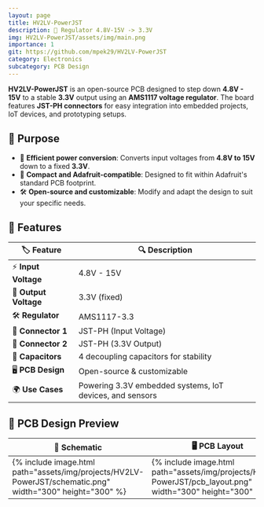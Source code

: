 ```yaml
---
layout: page
title: HV2LV-PowerJST
description: 🔋 Regulator 4.8V-15V -> 3.3V
img: HV2LV-PowerJST/assets/img/main.png
importance: 1
git: https://github.com/mpek29/HV2LV-PowerJST
category: Electronics
subcategory: PCB Design
---
```



**HV2LV-PowerJST** is an open-source PCB designed to step down **4.8V - 15V** to a stable **3.3V** output using an **AMS1117 voltage regulator**. The board features **JST-PH connectors** for easy integration into embedded projects, IoT devices, and prototyping setups.  

## 🎯 Purpose

- 🔌 **Efficient power conversion**: Converts input voltages from **4.8V to 15V** down to a fixed **3.3V**. 
- 📏 **Compact and Adafruit-compatible**: Designed to fit within Adafruit's standard PCB footprint.
- 🛠️ **Open-source and customizable**: Modify and adapt the design to suit your specific needs.

## 📝 Features

| 🏷️ Feature        | 🔍 Description |
|----------------|-------------|
| ⚡ **Input Voltage** | 4.8V - 15V |
| 🔋 **Output Voltage** | 3.3V (fixed) |
| 🛠️ **Regulator** | AMS1117-3.3 |
| 🔌 **Connector 1** | JST-PH (Input Voltage) |
| 🔌 **Connector 2** | JST-PH (3.3V Output) |
| 🔧 **Capacitors** | 4 decoupling capacitors for stability |
| 🖥️ **PCB Design** | Open-source & customizable |
| 🌍 **Use Cases** | Powering 3.3V embedded systems, IoT devices, and sensors |


## 📐 PCB Design Preview

| 📜 Schematic | 🖥️ PCB Layout | 🏗️ 3D |
|-----------|-----------|-----------|
| {% include image.html path="assets/img/projects/HV2LV-PowerJST/schematic.png" width="300" height="300" %} | {% include image.html path="assets/img/projects/HV2LV-PowerJST/pcb_layout.png" width="300" height="300" %} | {% include image.html path="assets/img/projects/HV2LV-PowerJST/3d.png" width="300" height="300" %} |

